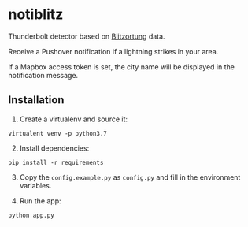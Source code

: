 # notiblitz

Thunderbolt detector based on [Blitzortung](http://blitzortung.org) data.

Receive a Pushover notification if a lightning strikes in your area.

If a Mapbox access token is set, the city name will be displayed in the notification message.

## Installation

1. Create a virtualenv and source it:

```
virtualent venv -p python3.7
```

2. Install dependencies:

```
pip install -r requirements
```

3. Copy the `config.example.py` as `config.py` and fill in the environment variables.

4. Run the app:

```
python app.py
```

